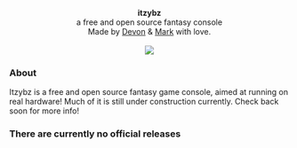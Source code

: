 <div id="header">
    <p align="center">
      <b>itzybz</b><br>
	  <span font-size="16px">a free and open source fantasy console</span><br>
      <span font-size="12px">Made by <a href="http://tek256.com">Devon</a> & <a href="https://github.com/markwhi">Mark</a> with love.</span><br><br>
      <span><img src="https://github.com/itzybz/itzybz/workflows/Build%20Itzy/badge.svg"></span>
    </p>
</div>

### About
Itzybz is a free and open source fantasy game console, aimed at running on real hardware! Much of it is still under construction currently. Check back soon for more info!

### There are currently no official releases

